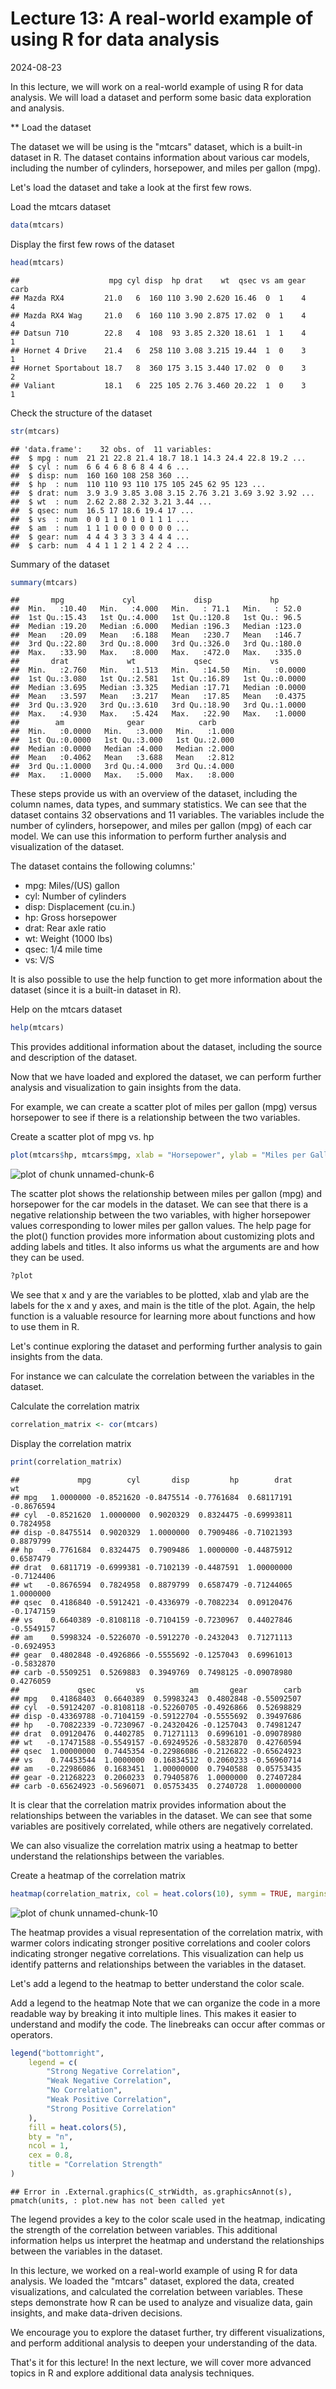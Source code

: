 # Lecture 13: A real-world example of using R for data analysis
2024-08-23

In this lecture, we will work on a real-world example of using R for data analysis.
We will load a dataset and perform some basic data exploration and analysis.

** Load the dataset

The dataset we will be using is the "mtcars" dataset, which is a built-in dataset in R.
The dataset contains information about various car models, including the number of cylinders, horsepower, and miles per gallon (mpg).

Let's load the dataset and take a look at the first few rows.

Load the mtcars dataset


``` r
data(mtcars)
```

Display the first few rows of the dataset


``` r
head(mtcars)
```

```
##                    mpg cyl disp  hp drat    wt  qsec vs am gear carb
## Mazda RX4         21.0   6  160 110 3.90 2.620 16.46  0  1    4    4
## Mazda RX4 Wag     21.0   6  160 110 3.90 2.875 17.02  0  1    4    4
## Datsun 710        22.8   4  108  93 3.85 2.320 18.61  1  1    4    1
## Hornet 4 Drive    21.4   6  258 110 3.08 3.215 19.44  1  0    3    1
## Hornet Sportabout 18.7   8  360 175 3.15 3.440 17.02  0  0    3    2
## Valiant           18.1   6  225 105 2.76 3.460 20.22  1  0    3    1
```

Check the structure of the dataset


``` r
str(mtcars)
```

```
## 'data.frame':	32 obs. of  11 variables:
##  $ mpg : num  21 21 22.8 21.4 18.7 18.1 14.3 24.4 22.8 19.2 ...
##  $ cyl : num  6 6 4 6 8 6 8 4 4 6 ...
##  $ disp: num  160 160 108 258 360 ...
##  $ hp  : num  110 110 93 110 175 105 245 62 95 123 ...
##  $ drat: num  3.9 3.9 3.85 3.08 3.15 2.76 3.21 3.69 3.92 3.92 ...
##  $ wt  : num  2.62 2.88 2.32 3.21 3.44 ...
##  $ qsec: num  16.5 17 18.6 19.4 17 ...
##  $ vs  : num  0 0 1 1 0 1 0 1 1 1 ...
##  $ am  : num  1 1 1 0 0 0 0 0 0 0 ...
##  $ gear: num  4 4 4 3 3 3 3 4 4 4 ...
##  $ carb: num  4 4 1 1 2 1 4 2 2 4 ...
```

Summary of the dataset


``` r
summary(mtcars)
```

```
##       mpg             cyl             disp             hp       
##  Min.   :10.40   Min.   :4.000   Min.   : 71.1   Min.   : 52.0  
##  1st Qu.:15.43   1st Qu.:4.000   1st Qu.:120.8   1st Qu.: 96.5  
##  Median :19.20   Median :6.000   Median :196.3   Median :123.0  
##  Mean   :20.09   Mean   :6.188   Mean   :230.7   Mean   :146.7  
##  3rd Qu.:22.80   3rd Qu.:8.000   3rd Qu.:326.0   3rd Qu.:180.0  
##  Max.   :33.90   Max.   :8.000   Max.   :472.0   Max.   :335.0  
##       drat             wt             qsec             vs        
##  Min.   :2.760   Min.   :1.513   Min.   :14.50   Min.   :0.0000  
##  1st Qu.:3.080   1st Qu.:2.581   1st Qu.:16.89   1st Qu.:0.0000  
##  Median :3.695   Median :3.325   Median :17.71   Median :0.0000  
##  Mean   :3.597   Mean   :3.217   Mean   :17.85   Mean   :0.4375  
##  3rd Qu.:3.920   3rd Qu.:3.610   3rd Qu.:18.90   3rd Qu.:1.0000  
##  Max.   :4.930   Max.   :5.424   Max.   :22.90   Max.   :1.0000  
##        am              gear            carb      
##  Min.   :0.0000   Min.   :3.000   Min.   :1.000  
##  1st Qu.:0.0000   1st Qu.:3.000   1st Qu.:2.000  
##  Median :0.0000   Median :4.000   Median :2.000  
##  Mean   :0.4062   Mean   :3.688   Mean   :2.812  
##  3rd Qu.:1.0000   3rd Qu.:4.000   3rd Qu.:4.000  
##  Max.   :1.0000   Max.   :5.000   Max.   :8.000
```

These steps provide us with an overview of the dataset, including the column names, data types, and summary statistics.
We can see that the dataset contains 32 observations and 11 variables.
The variables include the number of cylinders, horsepower, and miles per gallon (mpg) of each car model.
We can use this information to perform further analysis and visualization of the dataset.

The dataset contains the following columns:'

- mpg: Miles/(US) gallon
- cyl: Number of cylinders
- disp: Displacement (cu.in.)
- hp: Gross horsepower
- drat: Rear axle ratio
- wt: Weight (1000 lbs)
- qsec: 1/4 mile time
- vs: V/S

It is also possible to use the help function to get more information about the dataset (since it is a built-in dataset in R).

Help on the mtcars dataset


``` r
help(mtcars)
```

This provides additional information about the dataset, including the source and description of the dataset.

Now that we have loaded and explored the dataset, we can perform further analysis and visualization to gain insights from the data.

For example, we can create a scatter plot of miles per gallon (mpg) versus horsepower to see if there is a relationship between the two variables.

Create a scatter plot of mpg vs. hp


``` r
plot(mtcars$hp, mtcars$mpg, xlab = "Horsepower", ylab = "Miles per Gallon", main = "Scatter Plot of MPG vs. Horsepower")
```

![plot of chunk unnamed-chunk-6](figure/unnamed-chunk-6-1.png)

The scatter plot shows the relationship between miles per gallon (mpg) and horsepower for the car models in the dataset.
We can see that there is a negative relationship between the two variables, with higher horsepower values corresponding to lower miles per gallon values.
The help page for the plot() function provides more information about customizing plots and adding labels and titles.
It also informs us what the arguments are and how they can be used.


``` r
?plot
```

We see that x and y are the variables to be plotted, xlab and ylab are the labels for the x and y axes, and main is the title of the plot.
Again, the help function is a valuable resource for learning more about functions and how to use them in R.

Let's continue exploring the dataset and performing further analysis to gain insights from the data.

For instance we can calculate the correlation between the variables in the dataset.

Calculate the correlation matrix


``` r
correlation_matrix <- cor(mtcars)
```

Display the correlation matrix


``` r
print(correlation_matrix)
```

```
##             mpg        cyl       disp         hp        drat         wt
## mpg   1.0000000 -0.8521620 -0.8475514 -0.7761684  0.68117191 -0.8676594
## cyl  -0.8521620  1.0000000  0.9020329  0.8324475 -0.69993811  0.7824958
## disp -0.8475514  0.9020329  1.0000000  0.7909486 -0.71021393  0.8879799
## hp   -0.7761684  0.8324475  0.7909486  1.0000000 -0.44875912  0.6587479
## drat  0.6811719 -0.6999381 -0.7102139 -0.4487591  1.00000000 -0.7124406
## wt   -0.8676594  0.7824958  0.8879799  0.6587479 -0.71244065  1.0000000
## qsec  0.4186840 -0.5912421 -0.4336979 -0.7082234  0.09120476 -0.1747159
## vs    0.6640389 -0.8108118 -0.7104159 -0.7230967  0.44027846 -0.5549157
## am    0.5998324 -0.5226070 -0.5912270 -0.2432043  0.71271113 -0.6924953
## gear  0.4802848 -0.4926866 -0.5555692 -0.1257043  0.69961013 -0.5832870
## carb -0.5509251  0.5269883  0.3949769  0.7498125 -0.09078980  0.4276059
##             qsec         vs          am       gear        carb
## mpg   0.41868403  0.6640389  0.59983243  0.4802848 -0.55092507
## cyl  -0.59124207 -0.8108118 -0.52260705 -0.4926866  0.52698829
## disp -0.43369788 -0.7104159 -0.59122704 -0.5555692  0.39497686
## hp   -0.70822339 -0.7230967 -0.24320426 -0.1257043  0.74981247
## drat  0.09120476  0.4402785  0.71271113  0.6996101 -0.09078980
## wt   -0.17471588 -0.5549157 -0.69249526 -0.5832870  0.42760594
## qsec  1.00000000  0.7445354 -0.22986086 -0.2126822 -0.65624923
## vs    0.74453544  1.0000000  0.16834512  0.2060233 -0.56960714
## am   -0.22986086  0.1683451  1.00000000  0.7940588  0.05753435
## gear -0.21268223  0.2060233  0.79405876  1.0000000  0.27407284
## carb -0.65624923 -0.5696071  0.05753435  0.2740728  1.00000000
```

It is clear that the correlation matrix provides information about the relationships between the variables in the dataset.
We can see that some variables are positively correlated, while others are negatively correlated.

We can also visualize the correlation matrix using a heatmap to better understand the relationships between the variables.

Create a heatmap of the correlation matrix


``` r
heatmap(correlation_matrix, col = heat.colors(10), symm = TRUE, margins = c(10, 10))
```

![plot of chunk unnamed-chunk-10](figure/unnamed-chunk-10-1.png)

The heatmap provides a visual representation of the correlation matrix, with warmer colors indicating stronger positive correlations and cooler colors indicating stronger negative correlations.
This visualization can help us identify patterns and relationships between the variables in the dataset.

Let's add a legend to the heatmap to better understand the color scale.

Add a legend to the heatmap
Note that we can organize the code in a more readable way by breaking it into multiple lines.
This makes it easier to understand and modify the code.
The linebreaks can occur after commas or operators.


``` r
legend("bottomright",
    legend = c(
        "Strong Negative Correlation",
        "Weak Negative Correlation",
        "No Correlation",
        "Weak Positive Correlation",
        "Strong Positive Correlation"
    ),
    fill = heat.colors(5),
    bty = "n",
    ncol = 1,
    cex = 0.8,
    title = "Correlation Strength"
)
```

```
## Error in .External.graphics(C_strWidth, as.graphicsAnnot(s), pmatch(units, : plot.new has not been called yet
```

The legend provides a key to the color scale used in the heatmap, indicating the strength of the correlation between variables.
This additional information helps us interpret the heatmap and understand the relationships between the variables in the dataset.

In this lecture, we worked on a real-world example of using R for data analysis.
We loaded the "mtcars" dataset, explored the data, created visualizations, and calculated the correlation between variables.
These steps demonstrate how R can be used to analyze and visualize data, gain insights, and make data-driven decisions.

We encourage you to explore the dataset further, try different visualizations, and perform additional analysis to deepen your understanding of the data.

That's it for this lecture! In the next lecture, we will cover more advanced topics in R and explore additional data analysis techniques.
